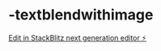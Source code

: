 # -textblendwithimage

[Edit in StackBlitz next generation editor ⚡️](https://stackblitz.com/~/github.com/Praveen1270/-textblendwithimage)